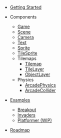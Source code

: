 - [Getting Started](getting-started)
- Components

  - [Game](components/game)
  - [Scene](components/scene)
  - [Camera](components/camera)
  - [Text](components/text)
  - [Sprite](components/sprite)
  - [TileSprite](components/tile-sprite)
  - Tilemaps
    - [Tilemap](components/tilemap)
    - [TileLayer](components/tile-layer)
    - [ObjectLayer](components/object-layer)
  - Physics
    - [ArcadePhysics](components/arcade-physics)
    - [ArcadeCollider](components/arcade-collider)

- [Examples](https://github.com/mattjennings/svelte-phaser/tree/master/examples)

  - [Breakout](examples/breakout)
  - [Invaders](examples/invaders)
  - [Platformer (WIP)](examples/platformer)

- [Roadmap](roadmap)
